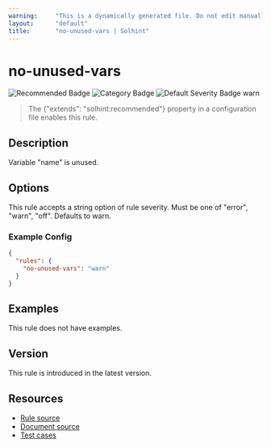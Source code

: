 ```yaml
---
warning:     "This is a dynamically generated file. Do not edit manually."
layout:      "default"
title:       "no-unused-vars | Solhint"
---
```


# no-unused-vars
![Recommended Badge](https://img.shields.io/badge/-Recommended-brightgreen)
![Category Badge](https://img.shields.io/badge/-Best%20Practice%20Rules-informational)
![Default Severity Badge warn](https://img.shields.io/badge/Default%20Severity-warn-yellow)
> The {"extends": "solhint:recommended"} property in a configuration file enables this rule.


## Description
Variable "name" is unused.

## Options
This rule accepts a string option of rule severity. Must be one of "error", "warn", "off". Defaults to warn.

### Example Config
```json
{
  "rules": {
    "no-unused-vars": "warn"
  }
}
```


## Examples
This rule does not have examples.

## Version
This rule is introduced in the latest version.

## Resources
- [Rule source](https://github.com/protofire/solhint/blob/master/lib/rules/best-practices/no-unused-vars.js)
- [Document source](https://github.com/protofire/solhint/blob/master/docs/rules/best-practices/no-unused-vars.md)
- [Test cases](https://github.com/protofire/solhint/blob/master/test/rules/best-practices/no-unused-vars.js)
